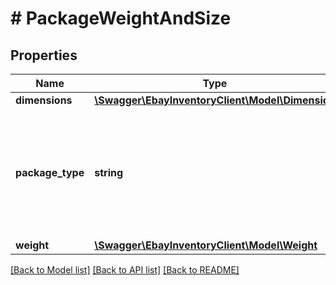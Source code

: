 # # PackageWeightAndSize

## Properties

Name | Type | Description | Notes
------------ | ------------- | ------------- | -------------
**dimensions** | [**\Swagger\EbayInventoryClient\Model\Dimension**](Dimension.md) |  | [optional]
**package_type** | **string** | This enumeration value indicates the type of shipping package used to ship the inventory item. The supported values for this field can be found in the PackageTypeEnum type. This field will be returned if the package type is set for the inventory item. Note: You can use the GeteBayDetails Trading API call to retrieve a list of supported package types for a specific marketplace. For implementation help, refer to &lt;a href&#x3D;&#39;https://developer.ebay.com/api-docs/sell/inventory/types/slr:PackageTypeEnum&#39;&gt;eBay API documentation&lt;/a&gt; | [optional]
**weight** | [**\Swagger\EbayInventoryClient\Model\Weight**](Weight.md) |  | [optional]

[[Back to Model list]](../../README.md#models) [[Back to API list]](../../README.md#endpoints) [[Back to README]](../../README.md)
